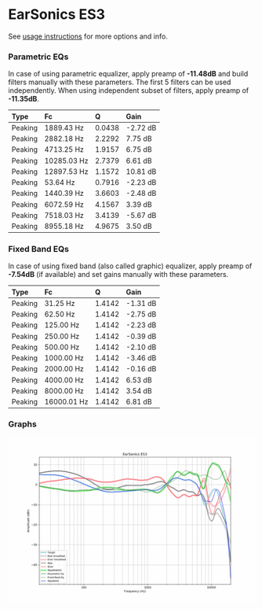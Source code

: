 # EarSonics ES3
See [usage instructions](https://github.com/jaakkopasanen/AutoEq#usage) for more options and info.

### Parametric EQs
In case of using parametric equalizer, apply preamp of **-11.48dB** and build filters manually
with these parameters. The first 5 filters can be used independently.
When using independent subset of filters, apply preamp of **-11.35dB**.

| Type    | Fc          |      Q | Gain     |
|:--------|:------------|:-------|:---------|
| Peaking | 1889.43 Hz  | 0.0438 | -2.72 dB |
| Peaking | 2882.18 Hz  | 2.2292 | 7.75 dB  |
| Peaking | 4713.25 Hz  | 1.9157 | 6.75 dB  |
| Peaking | 10285.03 Hz | 2.7379 | 6.61 dB  |
| Peaking | 12897.53 Hz | 1.1572 | 10.81 dB |
| Peaking | 53.64 Hz    | 0.7916 | -2.23 dB |
| Peaking | 1440.39 Hz  | 3.6603 | -2.48 dB |
| Peaking | 6072.59 Hz  | 4.1567 | 3.39 dB  |
| Peaking | 7518.03 Hz  | 3.4139 | -5.67 dB |
| Peaking | 8955.18 Hz  | 4.9675 | 3.50 dB  |

### Fixed Band EQs
In case of using fixed band (also called graphic) equalizer, apply preamp of **-7.54dB**
(if available) and set gains manually with these parameters.

| Type    | Fc          |      Q | Gain     |
|:--------|:------------|:-------|:---------|
| Peaking | 31.25 Hz    | 1.4142 | -1.31 dB |
| Peaking | 62.50 Hz    | 1.4142 | -2.75 dB |
| Peaking | 125.00 Hz   | 1.4142 | -2.23 dB |
| Peaking | 250.00 Hz   | 1.4142 | -0.39 dB |
| Peaking | 500.00 Hz   | 1.4142 | -2.10 dB |
| Peaking | 1000.00 Hz  | 1.4142 | -3.46 dB |
| Peaking | 2000.00 Hz  | 1.4142 | -0.16 dB |
| Peaking | 4000.00 Hz  | 1.4142 | 6.53 dB  |
| Peaking | 8000.00 Hz  | 1.4142 | 3.54 dB  |
| Peaking | 16000.01 Hz | 1.4142 | 6.81 dB  |

### Graphs
![](./EarSonics%20ES3.png)